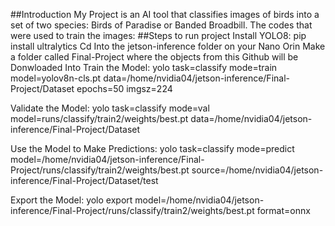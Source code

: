 ##Introduction
My Project is an AI tool that classifies images of birds into a set of two species: Birds of Paradise or Banded Broadbill. 
The codes that were used to train the images:
##Steps to run project
Install YOLO8: pip install ultralytics
Cd Into the jetson-inference folder on your Nano Orin
Make a folder called Final-Project where the objects from this Github will be Donwloaded Into
Train the Model: yolo task=classify mode=train model=yolov8n-cls.pt data=/home/nvidia04/jetson-inference/Final-Project/Dataset epochs=50 imgsz=224

Validate the Model: yolo task=classify mode=val model=runs/classify/train2/weights/best.pt data=/home/nvidia04/jetson-inference/Final-Project/Dataset

Use the Model to Make Predictions: yolo task=classify mode=predict model=/home/nvidia04/jetson-inference/Final-Project/runs/classify/train2/weights/best.pt source=/home/nvidia04/jetson-inference/Final-Project/Dataset/test

Export the Model: yolo export model=/home/nvidia04/jetson-inference/Final-Project/runs/classify/train2/weights/best.pt format=onnx
